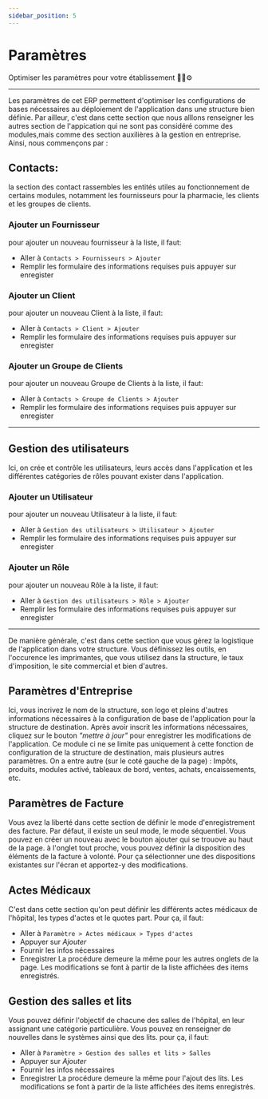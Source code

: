 ```yaml
---
sidebar_position: 5
---
```


# Paramètres

Optimiser les paramètres pour votre établissement 👷‍♂️⚙

---

Les paramètres de cet ERP permettent d'optimiser les configurations de bases nécessaires au déploiement de l'application dans une structure bien définie. Par ailleur, c'est dans cette section que nous alllons renseigner les autres section de l'appication qui ne sont pas considéré comme des modules,mais comme des section auxilières à la gestion en entreprise. Ainsi, nous commençons par :

## Contacts:
la section des contact rassembles les entités utiles au fonctionnement de certains modules, notamment les fournisseurs pour la pharmacie, les clients et les groupes de clients. 

### Ajouter un Fournisseur
pour ajouter un nouveau fournisseur à la liste, il faut:
- Aller à `Contacts > Fournisseurs > Ajouter`
- Remplir les formulaire des informations requises puis appuyer sur enregister

### Ajouter un Client
pour ajouter un nouveau Client à la liste, il faut:
- Aller à `Contacts > Client > Ajouter`
- Remplir les formulaire des informations requises puis appuyer sur enregister

### Ajouter un Groupe de Clients
pour ajouter un nouveau Groupe de Clients à la liste, il faut:
- Aller à `Contacts > Groupe de Clients > Ajouter`
- Remplir les formulaire des informations requises puis appuyer sur enregister

---

## Gestion des utilisateurs
Ici, on crée et contrôle les utilisateurs, leurs accès dans l'application et les différentes catégories de rôles pouvant exister dans l'application.

### Ajouter un Utilisateur
pour ajouter un nouveau Utilisateur à la liste, il faut:
- Aller à `Gestion des utilisateurs > Utilisateur > Ajouter`
- Remplir les formulaire des informations requises puis appuyer sur enregister

### Ajouter un Rôle
pour ajouter un nouveau Rôle à la liste, il faut:
- Aller à `Gestion des utilisateurs > Rôle > Ajouter`
- Remplir les formulaire des informations requises puis appuyer sur enregister

--- 

De manière générale, c'est dans cette section que vous gérez la logistique de l'application dans votre structure. Vous définissez les outils, en l'occurence les imprimantes, que vous utilisez dans la structure, le taux d'imposition, le site commercial et bien d'autres.

## Paramètres d'Entreprise
Ici, vous incrivez le nom de la structure, son logo et pleins d'autres informations nécessaires à la configuration de base de l'application pour la structure de destination. Après avoir inscrit les informations nécessaires, cliquez sur le bouton *"mettre à jour"* pour enregistrer les modifications de l'application. Ce module ci ne se limite pas uniquement à cette fonction de configuration de la structure de destination, mais plusieurs autres paramètres. On a entre autre (sur le coté gauche de la page) : Impôts, produits, modules activé, tableaux de bord, ventes, achats, encaissements, etc.

## Paramètres de Facture
Vous avez la liberté dans cette section de définir le mode d'enregistrement des facture. Par défaut, il existe un seul mode, le mode séquentiel. Vous pouvez en créer un nouveau avec le bouton ajouter qui se trouove au haut de la page.
 à l'onglet tout proche, vous pouvez définir la disposition des éléments de la facture à volonté. Pour ça sélectionner une des dispositions existantes sur l'écran et apportez-y des modifications.


## Actes Médicaux
C'est dans cette section qu'on peut définir les différents actes médicaux de l'hôpital, les types d'actes et le quotes part. Pour ça, il faut:
- Aller à `Paramètre > Actes médicaux > Types d'actes`
- Appuyer sur *Ajouter*
- Fournir les infos nécessaires
- Enregistrer
La procédure demeure la même pour les autres onglets de la page. Les modifications se font à partir de la liste affichées des items enregistrés.

## Gestion des salles et lits
Vous pouvez définir l'objectif de chacune des salles de l'hôpital, en leur assignant une catégorie particulière. Vous pouvez en renseigner de nouvelles dans le systèmes ainsi que des lits. pour ça, il faut:
- Aller à `Paramètre > Gestion des salles et lits > Salles`
- Appuyer sur *Ajouter*
- Fournir les infos nécessaires
- Enregistrer
La procédure demeure la même pour l'ajout des lits. Les modifications se font à partir de la liste affichées des items enregistrés.
